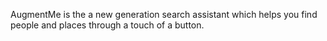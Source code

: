 AugmentMe is the a new generation search assistant which helps you find people and places through a touch of a button.